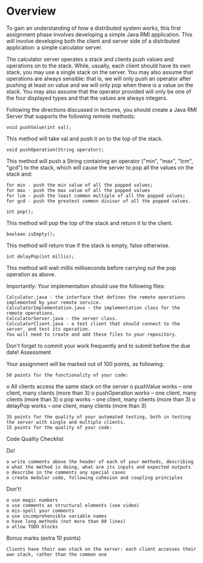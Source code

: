# Overview

To gain an understanding of how a distributed system works, this first assignment phase involves developing a simple Java RMI application. This will involve developing both the client and server side of a distributed application: a simple calculator server.

The calculator server operates a stack and clients push values and operations on to the stack. While, usually, each client should have its own stack, you may use a single stack on the server. You may also assume that operations are always sensible: that is, we will only push an operator after pushing at least on value and we will only pop when there is a value on the stack. You may also assume that the operator provided will only be one of the four displayed types and that the values are always integers.

Following the directions discussed in lectures, you should create a Java RMI Server that supports the following remote methods:

`void pushValue(int val);`

This method will take val and push it on to the top of the stack.

`void pushOperation(String operator);`

This method will push a String containing an operator ("min", "max", "lcm", "gcd") to the stack, which will cause the server to pop all the values on the stack and:

    for min - push the min value of all the popped values;
    for max - push the max value of all the popped values
    for lcm - push the least common multiple of all the popped values;
    for gcd - push the greatest common divisor of all the popped values.

`int pop();`

This method will pop the top of the stack and return it to the client.

`boolean isEmpty();` 

This method will return true if the stack is empty, false otherwise.

`int delayPop(int millis);` 

This method will wait millis milliseconds before carrying out the pop operation as above.


Importantly: Your implementation should use the following files:

```
Calculator.java - the interface that defines the remote operations implemented by your remote service.
CalculatorImplementation.java - the implementation class for the remote operations.
CalculatorServer.java - the server class.
CalculatorClient.java - a test client that should connect to the server, and test its operation.
You will need to create and add these files to your repository.
```

Don't forget to commit your work frequently and to submit before the due date!
Assessment

Your assignment will be marked out of 100 points, as following:

    50 points for the functionality of your code:

o All clients access the same stack on the server
o pushValue works – one client, many clients (more than 3)
o pushOperation works – one client, many clients (more than 3)
o pop works – one client, many clients (more than 3)
o delayPop works – one client, many clients (more than 3)

    35 points for the quality of your automated testing, both in testing the server with single and multiple clients.
    15 points for the quality of your code:

Code Quality Checklist 

Do!

```
o write comments above the header of each of your methods, describing
o what the method is doing, what are its inputs and expected outputs
o describe in the comments any special cases
o create modular code, following cohesion and coupling principles
```

Don’t!

```
o use magic numbers
o use comments as structural elements (see video)
o mis-spell your comments
o use incomprehensible variable names
o have long methods (not more than 80 lines)
o allow TODO blocks 
```
Bonus marks (extra 10 points)

    Clients have their own stack on the server: each client accesses their own stack, rather than the common one
